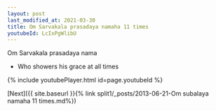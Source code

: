 ```yaml
---
layout: post
last_modified_at: 2021-03-30
title: Om Sarvakala prasadaya namaha 11 times
youtubeId: LcIxPgWlibU
---
```

 
 
Om Sarvakala prasadaya nama 
 
 -  Who showers his grace at all times 
 
  
 
  
 
 
 
 
 
 


{% include youtubePlayer.html id=page.youtubeId %}
 
[Next]({{ site.baseurl }}{% link  split1/_posts/2013-06-21-Om subalaya namaha 11 times.md%})
 
